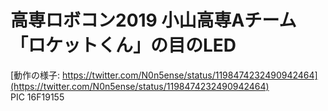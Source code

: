 # 高専ロボコン2019 小山高専Aチーム「ロケットくん」の目のLED  
[動作の様子: https://twitter.com/N0n5ense/status/1198474232490942464](https://twitter.com/N0n5ense/status/1198474232490942464)  
PIC 16F19155  
